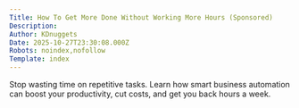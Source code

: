 ```yaml
---
Title: How To Get More Done Without Working More Hours (Sponsored)
Description: 
Author: KDnuggets
Date: 2025-10-27T23:30:08.000Z
Robots: noindex,nofollow
Template: index
---
```

Stop wasting time on repetitive tasks. Learn how smart business automation can boost your productivity, cut costs, and get you back hours a week.